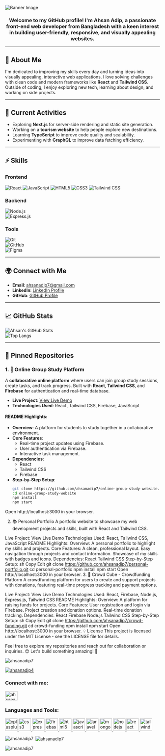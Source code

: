 

![Banner Image](https://i.ibb.co/B5npmxwH/profilegithub.jpg)



<h3 align="center">Welcome to my GitHub profile! I'm Ahsan Adip, a passionate front-end web developer from Bangladesh with a keen interest in building user-friendly, responsive, and visually appealing websites.</h3>

---

## 💬 About Me
I'm dedicated to improving my skills every day and turning ideas into visually appealing, interactive web applications. I love solving challenges with clean code and modern frameworks like **React** and **Tailwind CSS**. Outside of coding, I enjoy exploring new tech, learning about design, and working on side projects.

---

## 🌱 Current Activities
- Exploring **Next.js** for server-side rendering and static site generation.
- Working on a **tourism website** to help people explore new destinations.
- Learning **TypeScript** to improve code quality and scalability.
- Experimenting with **GraphQL** to improve data fetching efficiency.

---

## ⚡️ Skills

### Frontend
![React](https://img.shields.io/badge/React-61DAFB?style=flat-square&logo=react&logoColor=white)  ![JavaScript](https://img.shields.io/badge/JavaScript-F7DF1E?style=flat-square&logo=javascript&logoColor=black)  ![HTML5](https://img.shields.io/badge/HTML5-E34F26?style=flat-square&logo=html5&logoColor=white) ![CSS3](https://img.shields.io/badge/CSS3-1572B6?style=flat-square&logo=css3&logoColor=white)  ![Tailwind CSS](https://img.shields.io/badge/Tailwind%20CSS-06B6D4?style=flat-square&logo=tailwind-css&logoColor=white)

### Backend  
![Node.js](https://img.shields.io/badge/Node.js-339933?style=flat-square&logo=node.js&logoColor=white)  
![Express.js](https://img.shields.io/badge/Express.js-000000?style=flat-square&logo=express&logoColor=white)

### Tools  
![Git](https://img.shields.io/badge/Git-F05032?style=flat-square&logo=git&logoColor=white)  
![GitHub](https://img.shields.io/badge/GitHub-181717?style=flat-square&logo=github&logoColor=white)  
![Figma](https://img.shields.io/badge/Figma-F24E1E?style=flat-square&logo=figma&logoColor=white)

---

## 🌍 Connect with Me

- **Email**: [ahsanadip7@gmail.com](mailto:ahsanadip7@gmail.com)
- **LinkedIn**: [LinkedIn Profile](https://www.linkedin.com/in/ahsanadip7)
- **GitHub**: [GitHub Profile](https://github.com/ahsanadip7)

---

## 📈 GitHub Stats

![Ahsan's GitHub Stats](https://github-readme-stats.vercel.app/api?username=ahsanadip7&show_icons=true&hide_title=true&hide=prs&count_private=true&theme=radical)  
![Top Langs](https://github-readme-stats.vercel.app/api/top-langs/?username=ahsanadip7&layout=compact&theme=radical)

---

## 📂 Pinned Repositories

### 1. **🔧 Online Group Study Platform**

A **collaborative online platform** where users can join group study sessions, create tasks, and track progress. Built with **React**, **Tailwind CSS**, and **Firebase** for authentication and real-time database.

- **Live Project**: [View Live Demo](https://assignment-no-10-17056.web.app/)
- **Technologies Used**: React, Tailwind CSS, Firebase, JavaScript

#### README Highlights:
- **Overview**: A platform for students to study together in a collaborative environment.
- **Core Features**:
  - Real-time project updates using Firebase.
  - User authentication via Firebase.
  - Interactive task management.
- **Dependencies**:
  - React
  - Tailwind CSS
  - Firebase
- **Step-by-Step Setup**:
  ```sh
  git clone https://github.com/ahsanadip7/online-group-study-website.git
  cd online-group-study-website
  npm install
  npm start
Open http://localhost:3000 in your browser.

2. 📚 Personal Portfolio
A portfolio website to showcase my web development projects and skills, built with React and Tailwind CSS.

Live Project: View Live Demo
Technologies Used: React, Tailwind CSS, JavaScript
README Highlights:
Overview: A personal portfolio to highlight my skills and projects.
Core Features:
A clean, professional layout.
Easy navigation through projects and contact information.
Showcase of my skills with badges and icons.
Dependencies:
React
Tailwind CSS
Step-by-Step Setup:
sh
Copy
Edit
git clone https://github.com/ahsanadip7/personal-portfolio.git
cd personal-portfolio
npm install
npm start
Open http://localhost:3000 in your browser.
3. 💸 Crowd Cube - Crowdfunding Platform
A crowdfunding platform for users to create and support projects with donations, featuring real-time progress tracking and payment options.

Live Project: View Live Demo
Technologies Used: React, Firebase, Node.js, Express.js, Tailwind CSS
README Highlights:
Overview: A platform for raising funds for projects.
Core Features:
User registration and login via Firebase.
Project creation and donation options.
Real-time donation tracking.
Dependencies:
React
Firebase
Node.js
Tailwind CSS
Step-by-Step Setup:
sh
Copy
Edit
git clone https://github.com/ahsanadip7/crowd-funding.git
cd crowd-funding
npm install
npm start
Open http://localhost:3000 in your browser.
💡 License
This project is licensed under the MIT License - see the LICENSE file for details.

Feel free to explore my repositories and reach out for collaboration or inquiries. 😊
Let's build something amazing! 🚀








<p align="left"> <img src="https://komarev.com/ghpvc/?username=ahsanadip7&label=Profile%20views&color=0e75b6&style=flat" alt="ahsanadip7" /> </p>

<p align="left"> <a href="https://twitter.com/ahsanadip4" target="blank"><img src="https://img.shields.io/twitter/follow/ahsanadip4?logo=twitter&style=for-the-badge" alt="ahsanadip4" /></a> </p>

<h3 align="left">Connect with me:</h3>
<p align="left">
<a href="https://twitter.com/ahsanadip4" target="blank"><img align="center" src="https://raw.githubusercontent.com/rahuldkjain/github-profile-readme-generator/master/src/images/icons/Social/twitter.svg" alt="ahsanadip4" height="30" width="40" /></a>
</p>

<h3 align="left">Languages and Tools:</h3>
<p align="left"> <a href="https://www.w3schools.com/cpp/" target="_blank" rel="noreferrer"> <img src="https://raw.githubusercontent.com/devicons/devicon/master/icons/cplusplus/cplusplus-original.svg" alt="cplusplus" width="40" height="40"/> </a> <a href="https://www.w3schools.com/css/" target="_blank" rel="noreferrer"> <img src="https://raw.githubusercontent.com/devicons/devicon/master/icons/css3/css3-original-wordmark.svg" alt="css3" width="40" height="40"/> </a> <a href="https://expressjs.com" target="_blank" rel="noreferrer"> <img src="https://raw.githubusercontent.com/devicons/devicon/master/icons/express/express-original-wordmark.svg" alt="express" width="40" height="40"/> </a> <a href="https://firebase.google.com/" target="_blank" rel="noreferrer"> <img src="https://www.vectorlogo.zone/logos/firebase/firebase-icon.svg" alt="firebase" width="40" height="40"/> </a> <a href="https://www.w3.org/html/" target="_blank" rel="noreferrer"> <img src="https://raw.githubusercontent.com/devicons/devicon/master/icons/html5/html5-original-wordmark.svg" alt="html5" width="40" height="40"/> </a> <a href="https://developer.mozilla.org/en-US/docs/Web/JavaScript" target="_blank" rel="noreferrer"> <img src="https://raw.githubusercontent.com/devicons/devicon/master/icons/javascript/javascript-original.svg" alt="javascript" width="40" height="40"/> </a> <a href="https://laravel.com/" target="_blank" rel="noreferrer"> <img src="https://raw.githubusercontent.com/devicons/devicon/master/icons/laravel/laravel-plain-wordmark.svg" alt="laravel" width="40" height="40"/> </a> <a href="https://www.mongodb.com/" target="_blank" rel="noreferrer"> <img src="https://raw.githubusercontent.com/devicons/devicon/master/icons/mongodb/mongodb-original-wordmark.svg" alt="mongodb" width="40" height="40"/> </a> <a href="https://nodejs.org" target="_blank" rel="noreferrer"> <img src="https://raw.githubusercontent.com/devicons/devicon/master/icons/nodejs/nodejs-original-wordmark.svg" alt="nodejs" width="40" height="40"/> </a> <a href="https://reactjs.org/" target="_blank" rel="noreferrer"> <img src="https://raw.githubusercontent.com/devicons/devicon/master/icons/react/react-original-wordmark.svg" alt="react" width="40" height="40"/> </a> <a href="https://tailwindcss.com/" target="_blank" rel="noreferrer"> <img src="https://www.vectorlogo.zone/logos/tailwindcss/tailwindcss-icon.svg" alt="tailwind" width="40" height="40"/> </a> </p>

<p><img align="left" src="https://github-readme-stats.vercel.app/api/top-langs?username=ahsanadip7&show_icons=true&locale=en&layout=compact" alt="ahsanadip7" /></p>

<p>&nbsp;<img align="center" src="https://github-readme-stats.vercel.app/api?username=ahsanadip7&show_icons=true&locale=en" alt="ahsanadip7" /></p>

<p><img align="center" src="https://github-readme-streak-stats.herokuapp.com/?user=ahsanadip7&" alt="ahsanadip7" /></p>

